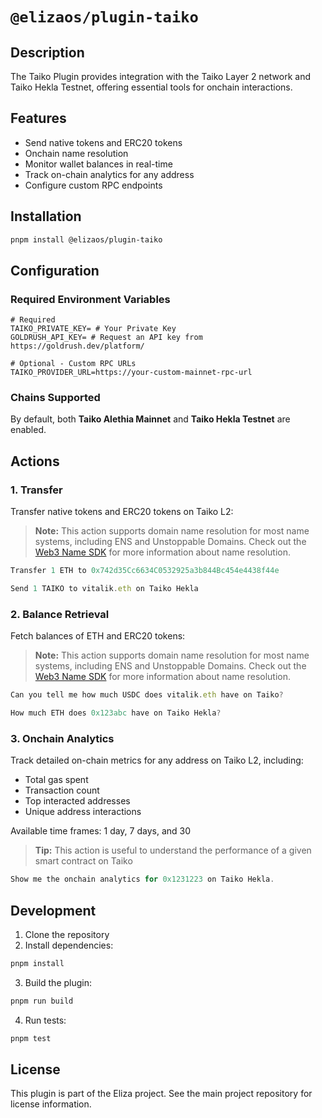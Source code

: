 # `@elizaos/plugin-taiko`

## Description

The Taiko Plugin provides integration with the Taiko Layer 2 network and Taiko Hekla Testnet, offering essential tools for onchain interactions.

## Features

-   Send native tokens and ERC20 tokens
-   Onchain name resolution
-   Monitor wallet balances in real-time
-   Track on-chain analytics for any address
-   Configure custom RPC endpoints

## Installation

```bash
pnpm install @elizaos/plugin-taiko
```

## Configuration

### Required Environment Variables

```env
# Required
TAIKO_PRIVATE_KEY= # Your Private Key
GOLDRUSH_API_KEY= # Request an API key from https://goldrush.dev/platform/

# Optional - Custom RPC URLs
TAIKO_PROVIDER_URL=https://your-custom-mainnet-rpc-url
```

### Chains Supported

By default, both **Taiko Alethia Mainnet** and **Taiko Hekla Testnet** are enabled.

## Actions

### 1. Transfer

Transfer native tokens and ERC20 tokens on Taiko L2:

> **Note:** This action supports domain name resolution for most name systems, including ENS and Unstoppable Domains. Check out the [Web3 Name SDK](https://goldrush.dev/platform/) for more information about name resolution.

```typescript
Transfer 1 ETH to 0x742d35Cc6634C0532925a3b844Bc454e4438f44e
```

```typescript
Send 1 TAIKO to vitalik.eth on Taiko Hekla
```

### 2. Balance Retrieval

Fetch balances of ETH and ERC20 tokens:

> **Note:** This action supports domain name resolution for most name systems, including ENS and Unstoppable Domains. Check out the [Web3 Name SDK](https://goldrush.dev/platform/) for more information about name resolution.

```typescript
Can you tell me how much USDC does vitalik.eth have on Taiko?
```

```typescript
How much ETH does 0x123abc have on Taiko Hekla?
```

### 3. Onchain Analytics

Track detailed on-chain metrics for any address on Taiko L2, including:

-   Total gas spent
-   Transaction count
-   Top interacted addresses
-   Unique address interactions

Available time frames: 1 day, 7 days, and 30

> **Tip:** This action is useful to understand the performance of a given smart contract on Taiko

```typescript
Show me the onchain analytics for 0x1231223 on Taiko Hekla.
```

## Development

1. Clone the repository
2. Install dependencies:

```bash
pnpm install
```

3. Build the plugin:

```bash
pnpm run build
```

4. Run tests:

```bash
pnpm test
```

## License

This plugin is part of the Eliza project. See the main project repository for license information.
